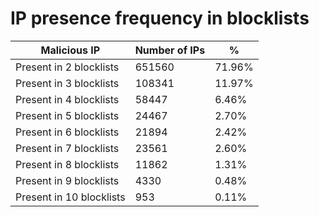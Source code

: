 # IP presence frequency in blocklists
| Malicious IP | Number of IPs | % |
|----|----|----|
| Present in 2 blocklists | 651560 | 71.96% |
| Present in 3 blocklists | 108341 | 11.97% |
| Present in 4 blocklists | 58447 | 6.46% |
| Present in 5 blocklists | 24467 | 2.70% |
| Present in 6 blocklists | 21894 | 2.42% |
| Present in 7 blocklists | 23561 | 2.60% |
| Present in 8 blocklists | 11862 | 1.31% |
| Present in 9 blocklists | 4330 | 0.48% |
| Present in 10 blocklists | 953 | 0.11% |

